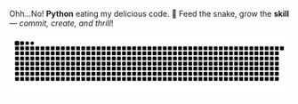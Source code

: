Ohh...No!  **Python** eating my delicious code.
🐍 Feed the snake, grow the **skill** — _commit, create, and thrill_!

![Snake animation](dist/github-contribution-grid-snake.svg)

